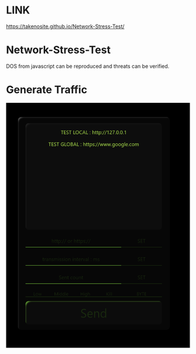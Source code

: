 # LINK 
https://takenosite.github.io/Network-Stress-Test/


# Network-Stress-Test

DOS from javascript can be reproduced and threats can be verified.


# Generate Traffic
     
![Screenshot](img.png)
